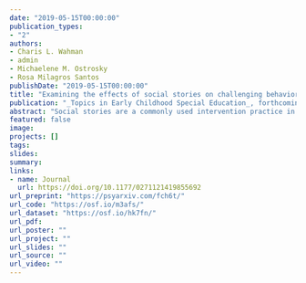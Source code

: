 ```yaml
---
date: "2019-05-15T00:00:00"
publication_types:
- "2"
authors:
- Charis L. Wahman
- admin
- Michaelene M. Ostrosky
- Rosa Milagros Santos
publishDate: "2019-05-15T00:00:00"
title: "Examining the effects of social stories on challenging behavior and prosocial skills in young children: A systematic review and meta-analysis"
publication: "_Topics in Early Childhood Special Education_, forthcoming"
abstract: "Social stories are a commonly used intervention practice in early childhood special education. Recent systematic reviews have documented the evidence-base for social stories, but findings are mixed. We examined the efficacy of social stories for young children (i.e., 3-5 years) with challenging behavior across 12 single-case studies, that included 30 participants. The What Works Clearinghouse standards for single case research design were used to evaluate the rigor of studies that included social stories as a primary intervention. For studies meeting standards, we synthesized findings on the efficacy of social stories using meta-analysis techniques and a recently developed parametric effect size measure, the log response ratio. Trends in participants’ response to treatment also were explored. Results indicate variability in rigor and efficacy for the use of social stories as an isolated intervention and in combination with other intervention approaches. Additional studies that investigate the efficacy of social stories as a primary intervention are warranted."
featured: false
image: 
projects: []
tags: 
slides: 
summary: 
links:
- name: Journal
  url: https://doi.org/10.1177/0271121419855692
url_preprint: "https://psyarxiv.com/fch6t/"
url_code: "https://osf.io/m3afs/"
url_dataset: "https://osf.io/hk7fn/"
url_pdf: 
url_poster: ""
url_project: ""
url_slides: ""
url_source: ""
url_video: ""
---
```

